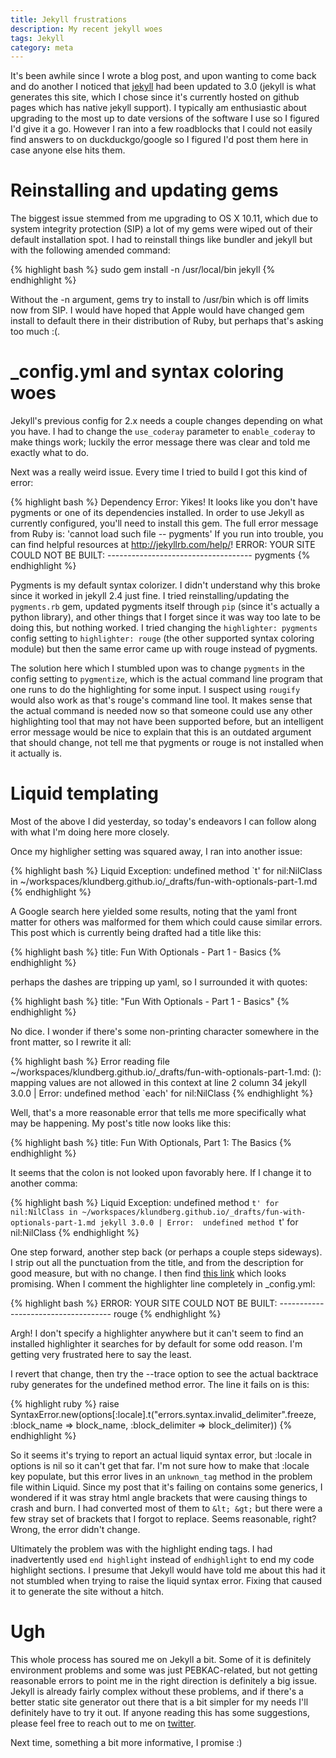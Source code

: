 ```yaml
---
title: Jekyll frustrations
description: My recent jekyll woes
tags: Jekyll
category: meta
---
```


It's been awhile since I wrote a blog post, and upon wanting to come back and do another I noticed that [jekyll](http://jekyllrb.com) had been updated to 3.0 (jekyll is what generates this site, which I chose since it's currently hosted on github pages which has native jekyll support). I typically am enthusiastic about upgrading to the most up to date versions of the software I use so I figured I'd give it a go. However I ran into a few roadblocks that I could not easily find answers to on duckduckgo/google so I figured I'd post them here in case anyone else hits them.

# Reinstalling and updating gems

The biggest issue stemmed from me upgrading to OS X 10.11, which due to system integrity protection (SIP) a lot of my gems were wiped out of their default installation spot. I had to reinstall things like bundler and jekyll but with the following amended command:

{% highlight bash %}
sudo gem install -n /usr/local/bin jekyll
{% endhighlight %}

Without the -n argument, gems try to install to /usr/bin which is off limits now from SIP. I would have hoped that Apple would have changed gem install to default there in their distribution of Ruby, but perhaps that's asking too much :(. 

# _config.yml and syntax coloring woes

Jekyll's previous config for 2.x needs a couple changes depending on what you have. I had to change the `use_coderay` parameter to `enable_coderay` to make things work; luckily the error message there was clear and told me exactly what to do.

Next was a really weird issue. Every time I tried to build I got this kind of error:

{% highlight bash %}
  Dependency Error: Yikes! It looks like you don't have pygments or one of its dependencies installed. In order to use Jekyll as currently configured, you'll need to install this gem. The full error message from Ruby is: 'cannot load such file -- pygments' If you run into trouble, you can find helpful resources at http://jekyllrb.com/help/! 
 ERROR: YOUR SITE COULD NOT BE BUILT:
        ------------------------------------
        pygments
{% endhighlight %}

Pygments is my default syntax colorizer. I didn't understand why this broke since it worked in jekyll 2.4 just fine. I tried reinstalling/updating the `pygments.rb` gem, updated pygments itself through `pip` (since it's actually a python library), and other things that I forget since it was way too late to be doing this, but nothing worked. I tried changing the `highlighter: pygments` config setting to `highlighter: rouge` (the other supported syntax coloring module) but then the same error came up with rouge instead of pygments.

The solution here which I stumbled upon was to change `pygments` in the config setting to `pygmentize`, which is the actual command line program that one runs to do the highlighting for some input. I suspect using `rougify` would also work as that's rouge's command line tool. It makes sense that the actual command is needed now so that someone could use any other highlighting tool that may not have been supported before, but an intelligent error message would be nice to explain that this is an outdated argument that should change, not tell me that pygments or rouge is not installed when it actually is.

# Liquid templating

Most of the above I did yesterday, so today's endeavors I can follow along with what I'm doing here more closely.

Once my highligher setting was squared away, I ran into another issue:

{% highlight bash %}
Liquid Exception: undefined method `t' for nil:NilClass in ~/workspaces/klundberg.github.io/_drafts/fun-with-optionals-part-1.md
{% endhighlight %}

A Google search here yielded some results, noting that the yaml front matter for others was malformed for them which could cause similar errors. This post which is currently being drafted had a title like this:

{% highlight bash %}
title: Fun With Optionals - Part 1 - Basics
{% endhighlight %}

perhaps the dashes are tripping up yaml, so I surrounded it with quotes:

{% highlight bash %}
title: "Fun With Optionals - Part 1 - Basics"
{% endhighlight %}

No dice. I wonder if there's some non-printing character somewhere in the front matter, so I rewrite it all:

{% highlight bash %}
Error reading file ~/workspaces/klundberg.github.io/_drafts/fun-with-optionals-part-1.md: (<unknown>): mapping values are not allowed in this context at line 2 column 34
jekyll 3.0.0 | Error:  undefined method `each' for nil:NilClass
{% endhighlight %}

Well, that's a more reasonable error that tells me more specifically what may be happening. My post's title now looks like this:

{% highlight bash %}
title: Fun With Optionals, Part 1: The Basics
{% endhighlight %}

It seems that the colon is not looked upon favorably here. If I change it to another comma:

{% highlight bash %}
  Liquid Exception: undefined method `t' for nil:NilClass in ~/workspaces/klundberg.github.io/_drafts/fun-with-optionals-part-1.md
jekyll 3.0.0 | Error:  undefined method `t' for nil:NilClass
{% endhighlight %}

One step forward, another step back (or perhaps a couple steps sideways). I strip out all the punctuation from the title, and from the description for good measure, but with no change. I then find [this link](https://github.com/jekyll/jekyll/issues/2678) which looks promising. When I comment the highlighter line completely in _config.yml:

{% highlight bash %}
             ERROR: YOUR SITE COULD NOT BE BUILT:
                    ------------------------------------
                    rouge
{% endhighlight %}

Argh! I don't specify a highlighter anywhere but it can't seem to find an installed highlighter it searches for by default for some odd reason. I'm getting very frustrated here to say the least.

I revert that change, then try the --trace option to see the actual backtrace ruby generates for the undefined method error. The line it fails on is this:

{% highlight ruby %}
raise SyntaxError.new(options[:locale].t("errors.syntax.invalid_delimiter".freeze,
                                                 :block_name => block_name,
                                                 :block_delimiter => block_delimiter))
{% endhighlight %}

So it seems it's trying to report an actual liquid syntax error, but :locale in options is nil so it can't get that far. I'm not sure how to make that :locale key populate, but this error lives in an `unknown_tag` method in the problem file within Liquid. Since my post that it's failing on contains some generics, I wondered if it was stray html angle brackets that were causing things to crash and burn. I had converted most of them to `&lt; &gt;` but there were a few stray set of brackets that I forgot to replace. Seems reasonable, right? Wrong, the error didn't change.

Ultimately the problem was with the highlight ending tags. I had inadvertently used `end highlight` instead of `endhighlight` to end my code highlight sections. I presume that Jekyll would have told me about this had it not stumbled when trying to raise the liquid syntax error. Fixing that caused it to generate the site without a hitch.

# Ugh

This whole process has soured me on Jekyll a bit. Some of it is definitely environment problems and some was just PEBKAC-related, but not getting reasonable errors to point me in the right direction is definitely a big issue. Jekyll is already fairly complex without these problems, and if there's a better static site generator out there that is a bit simpler for my needs I'll definitely have to try it out. If anyone reading this has some suggestions, please feel free to reach out to me on [twitter](https://twitter.com/kevlario).

Next time, something a bit more informative, I promise :)
